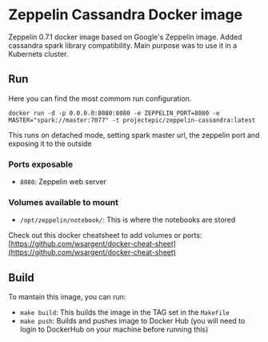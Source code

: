 # Zeppelin Cassandra Docker image

Zeppelin 0.7.1 docker image based on Google's Zeppelin image. Added cassandra spark library compatibility. Main purpose was to use it in a Kubernets cluster.

## Run

Here you can find the most commom run configuration. 

```
docker run -d -p 0.0.0.0:8080:8080 -e ZEPPELIN_PORT=8080 -e MASTER="spark://master:7077" -t projectepic/zeppelin-cassandra:latest
```

This runs on detached mode, setting spark master url, the zeppelin port and exposing it to the outside

### Ports exposable

- `8080`: Zeppelin web server

### Volumes available to mount

- `/opt/zeppelin/notebook/`: This is where the notebooks are stored

Check out this docker cheatsheet to add volumes or ports: [https://github.com/wsargent/docker-cheat-sheet](https://github.com/wsargent/docker-cheat-sheet)


## Build

To mantain this image, you can run:

- `make build`: This builds the image in the TAG set in the `Makefile`
- `make push`: Builds and pushes image to Docker Hub (you will need to login to DockerHub on your machine before running this)
